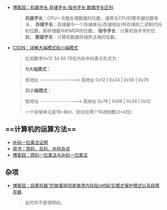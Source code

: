 - [博客园：机器字长 存储字长 指令字长 数据字长区别](http://www.cnblogs.com/claremore/p/4802881.html)

  > **机器字长**：CPU一次能处理数据的位数，通常与CPU的寄存器位数有关。 **存储字长**：存储器中一个存储单元(存储地址)所存储的二进制代码的位数，即存储器中的MDR的位数。 **指令字长**：计算机指令字的位数。 **数据字长**：计算机数据存储所占用的位数。 

- [CSDN：详解大端模式和小端模式](https://blog.csdn.net/ce123_zhouwei/article/details/6971544)

  > 比如数字0x12 34 56 78在内存中的表示形式为：
  >
  > **1)大端模式：**
  >
  > 低地址 -----------------> 高地址
  > 0x12  |  0x34  |  0x56  |  0x78
  >
  > **2)小端模式：**
  >
  > 低地址 ------------------> 高地址
  > 0x78  |  0x56  |  0x34  |  0x12
  >
  > 一个存储单元是1B=8bit，则对应两个16进制数(2*4位)

## ==计算机的运算方法==

- [补码一位乘法证明](./Curriculums/计算机组成原理/补码一位乘法的证明.ppt)
- [简书：原码，反码，补码杂谈](https://www.jianshu.com/p/3d92fe1c34af) <!--绝佳-->
- [博客园：原码一位乘法与补码一位乘法](https://www.cnblogs.com/yjbjingcha/p/6956431.html) <!--过程详细，包含硬件逻辑-->

## 杂项

- [博客园：段寄存器”的故事转彻底搞清内存段/elf段/实模式保护模式以及段寄存器](https://www.cnblogs.com/johnnyflute/p/3564894.html)

  > 此时并不是很明白。
